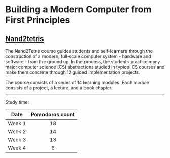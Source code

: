 # Building a Modern Computer from First Principles

## [Nand2tetris](http://nand2tetris.org)

The Nand2Tetris course guides students and self-learners through the construction of a modern, full-scale computer system - hardware and software - from the ground up. In the process, the students practice many major computer science (CS) abstractions studied in typical CS courses and make them concrete through 12 guided implementation projects.

The course consists of a series of 14 learning modules. Each module consists of a project, a lecture, and a book chapter.

___
Study time:

| Date   | Pomodoros count |
| ------ |:---------------:|
| Week 1 | 18              |
| Week 2 | 14              |
| Week 3 | 13              |
| Week 4 | 6               |
